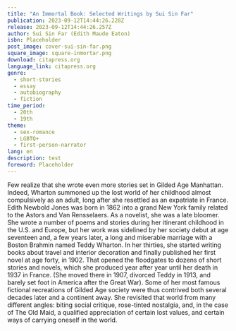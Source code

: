 ```yaml
---
title: "An Immortal Book: Selected Writings by Sui Sin Far"
publication: 2023-09-12T14:44:26.228Z
release: 2023-09-12T14:44:26.257Z
author: Sui Sin Far (Edith Maude Eaton)
isbn: Placeholder
post_image: cover-sui-sin-far.png
square_image: square-inmortar.png
download: citapress.org
language_link: citapress.org
genre:
  - short-stories
  - essay
  - autobiography
  - fiction
time_period:
  - 20th
  - 19th
theme:
  - sex-romance
  - LGBTQ+
  - first-person-narrator
lang: en
description: test
foreword: Placeholder
---
```

Few realize that she wrote even more stories set in Gilded Age Manhattan. Indeed, Wharton summoned up the lost world of her childhood almost compulsively as an adult, long after she resettled as an expatriate in France. Edith Newbold Jones was born in 1862 into a grand New York family related to the Astors and Van Rensselaers. As a novelist, she was a late bloomer. She wrote a number of poems and stories during her itinerant childhood in the U.S. and Europe, but her work was sidelined by her society debut at age seventeen and, a few years later, a long and miserable marriage with a Boston Brahmin named Teddy Wharton. In her thirties, she started writing books about travel and interior decoration and finally published her first novel at age forty, in 1902. That opened the floodgates to dozens of short stories and novels, which she produced year after year until her death in 1937 in France. (She moved there in 1907, divorced Teddy in 1913, and barely set foot in America after the Great War). Some of her most famous fictional recreations of Gilded Age society were thus contrived both several decades later and a continent away. She revisited that world from many different angles: biting social critique, rose-tinted nostalgia, and, in the case of The Old Maid, a qualified appreciation of certain lost values, and certain ways of carrying oneself in the world.